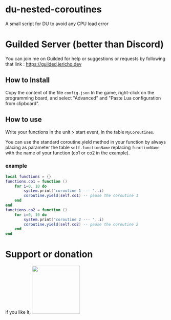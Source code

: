 # du-nested-coroutines
 A small script for DU to avoid any CPU load error

# Guilded Server (better than Discord)

You can join me on Guilded for help or suggestions or requests by following that link : https://guilded.jericho.dev

## How to Install

Copy the content of the file `config.json`
In the game, right-click on the programming board, and select "Advanced" and "Paste Lua configuration from clipboard".

## How to use

Write your functions in the unit > start event, in the table `MyCoroutines`.

You can use the standard coroutine.yield method in your function by always placing as parameter the table `self.functionName` replacing `functionName` with the name of your function (co1 or co2 in the example).

### example

```lua
local functions = {}
functions.co1 = function ()
    for i=0, 10 do
        system.print("coroutine 1 --- "..i)
        coroutine.yield(self.co1) -- pause the coroutine 1
    end
end
functions.co2 = function ()
    for i=0, 10 do
        system.print("coroutine 2 --- "..i)
        coroutine.yield(self.co2) -- pause the coroutine 2
    end
end
```

# Support or donation

if you like it, [<img src="https://github.com/Jericho1060/DU-Industry-HUD/blob/main/ressources/images/ko-fi.png?raw=true" width="150">](https://ko-fi.com/jericho1060)
